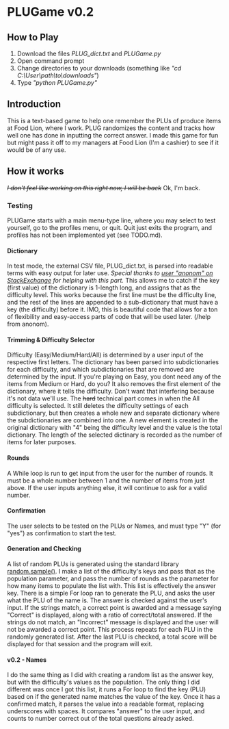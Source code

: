 # PLUGame v0.2
## How to Play
1. Download the files *PLUG_dict.txt* and *PLUGame.py*
2. Open command prompt
3. Change directories to your downloads (something like *"cd C:\User\path\to\downloads"*)
4. Type *"python PLUGame.py"*
## Introduction
This is a text-based game to help one remember the PLUs of produce items at Food Lion, where I work. PLUG randomizes the content and tracks how well one has done in inputting the correct answer. I made this game for fun but might pass it off to my managers at Food Lion (I'm a cashier) to see if it would be of any use.
## How it works
~~*I don't feel like working on this right now, I will be back*~~
Ok, I'm back.
### Testing
PLUGame starts with a main menu-type line, where you may select to test yourself, go to the profiles menu, or quit. Quit just exits the program, and profiles has not been implemented yet (see TODO.md).
#### Dictionary
In test mode, the external CSV file, PLUG_dict.txt, is parsed into readable terms with easy output for later use. *Special thanks to [user "anonom" on StackExchange](https://stackoverflow.com/users/10067842/anonom) for helping with this part.* This allows me to catch if the key (first value) of the dictionary is 1-length long, and assigns that as the difficulty level. This works because the first line must be the difficulty line, and the rest of the lines are appended to a sub-dictionary that must have a key (the difficulty) before it. IMO, this is beautiful code that allows for a ton of flexibility and easy-access parts of code that will be used later. (/help from anonom).
#### Trimming & Difficulty Selector
Difficulty (Easy/Medium/Hard/All) is determined by a user input of the respective first letters. The dictionary has been parsed into subdictionaries for each difficulty, and which subdictionaries that are removed are determined by the input. If you're playing on Easy, you dont need any of the items from Medium or Hard, do you? It also removes the first element of the dictionary, where it tells the difficulty. Don't want that interfering because it's not data we'll use. The ~~hard~~ technical part comes in when the All difficulty is selected. It still deletes the difficulty settings of each subdictionary, but then creates a whole new and separate dictionary where the subdictionaries are combined into one. A new element is created in the original dictionary with "4" being the difficulty level and the value is the total dictionary. The length of the selected dictinary is recorded as the number of items for later purposes.
#### Rounds
A While loop is run to get input from the user for the number of rounds. It must be a whole number between 1 and the number of items from just above. If the user inputs anything else, it will continue to ask for a valid number.
#### Confirmation
The user selects to be tested on the PLUs or Names, and must type "Y" (for "yes") as confirmation to start the test.
#### Generation and Checking
A list of random PLUs is generated using the standard library [random.sample()](https://docs.python.org/2/library/random.html#random.sample). I make a list of the difficulty's keys and pass that as the population parameter, and pass the number of rounds as the parameter for how many items to populate the list with. This list is effectively the answer key. There is a simple For loop ran to generate the PLU, and asks the user what the PLU of the name is. The answer is checked against the user's input. If the strings match, a correct point is awarded and a message saying "Correct" is displayed, along with a ratio of correct/total answered. If the strings do not match, an "Incorrect" message is displayed and the user will not be awarded a correct point. This process repeats for each PLU in the randomly generated list. After the last PLU is checked, a total score will be displayed for that session and the program will exit.
#### v0.2 - Names
I do the same thing as I did with creating a random list as the answer key, but with the difficulty's values as the population. The only thing I did different was once I got this list, it runs a For loop to find the key (PLU) based on if the generated name matches the value of the key. Once it has a confirmed match, it parses the value into a readable format, replacing underscores with spaces. It compares "answer" to the user input, and counts to number correct out of the total questions already asked.

